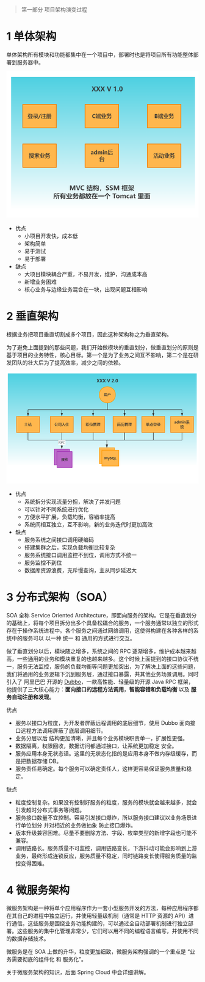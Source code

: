 > 第一部分 项目架构演变过程

# 1 单体架构

单体架构所有模块和功能都集中在一个项目中，部署时也是将项目所有功能整体部署到服务器中。

![image-20220726111528069](assest/image-20220726111528069.png)

- 优点
  - 小项目开发快，成本低
  - 架构简单
  - 易于测试
  - 易于部署
- 缺点
  - 大项目模块耦合严重，不易开发，维护，沟通成本高
  - 新增业务困难
  - 核心业务与边缘业务混合在一块，出现问题互相影响

# 2 垂直架构

根据业务把项目垂直切割成多个项目，因此这种架构称之为垂直架构。

为了避免上面提到的那些问题，我们开始做模块的垂直划分，做垂直划分的原则是基于项目的业务特性，核心目标。第一个是为了业务之间互不影响，第二个是在研发团队的壮大后为了提高效率，减少之间的依赖。

![image-20220726123521657](assest/image-20220726123521657.png)

- 优点
  - 系统拆分实现流量分担，解决了并发问题
  - 可以针对不同系统进行优化
  - 方便水平扩展，负载均衡，容错率提高
  - 系统间相互独立，互不影响，新的业务迭代时更加高效
- 缺点
  - 服务系统之间接口调用硬编码
  - 搭建集群之后，实现负载均衡比较复杂
  - 服务系统接口调用监控不到位，调用方式不统一
  - 服务监控不到位
  - 数据库资源浪费，充斥慢查询，主从同步延迟大

# 3 分布式架构（SOA）

SOA 全称 Service Oriented Architecture，即面向服务的架构。它是在垂直划分的基础上，将每个项目拆分出多个具备松耦合的服务，一个服务通常以独立的形式存在于操作系统进程中。各个服务之间通过网络调用，这使得构建在各种各样的系统中的服务可以 以一种 统一 和 通用的方式进行交互。

做了垂直划分以后，模块随之增多，系统之间的 RPC 逐渐增多，维护成本越来越高，一些通用的业务和模块重复的也越来越多。这个时候上面提到的接口协议不统一，服务无法监控，服务的负载均衡等问题更加突出，为了解决上面的这些问题，我们将通用的业务逻辑下沉到服务层，通过接口暴露，共其他业务场景调用。同时引入了 阿里巴巴 开源的 [Dubbo]()，一款高性能、轻量级的开源 Java RPC 框架，他提供了三大核心能力：**面向接口的远程方法调用**，**智能容错和负载均衡** 以及 **服务自动注册和发现**。



优点

- 服务以接口为粒度，为开发者屏蔽远程调用的底层细节，使用 Dubbo 面向接口远程方法调用屏蔽了底层调用细节。
- 业务分层以后 结构更加清晰，并且每个业务模块职责单一，扩展性更强。
- 数据隔离，权限回收，数据访问都通过接口，让系统更加稳定 安全。
- 服务应用本身无状态话。这里的无状态化指的是应用本身不做内存级缓存，而是把数据存储 DB。
- 服务责任易确定。每个服务可以确定责任人，这样更容易保证服务质量和稳定。

缺点

- 粒度控制复杂。如果没有控制好服务的粒度，服务的模块就会越来越多，就会引发超时分布式事务等问题。
- 服务接口数量不宜控制。容易引发接口爆炸，所以服务接口建议以业务场景进行单位划分 并对相近的业务做抽象 防止接口爆炸。
- 版本升级兼容困难。尽量不要删除方法、字段、枚举类型的新增字段也可能不兼容。
- 调用链路长。服务质量不可监控，调用链路变长，下游抖动可能会影响到上游业务，最终形成连锁反应，服务质量不稳定，同时链路变长使得服务质量的监控变得困难。

# 4 微服务架构

微服务架构是一种将单个应用程序作为一套小型服务开发的方法，每种应用程序都在其自己的进程中独立运行，并使用轻量级机制（通常是 HTTP 资源的 API）进行通信。这些服务是围绕业务功能构建的，可以通过全自动部署机制进行独立部署。这些服务的集中化管理非常少，它们可以用不同的编程语言编写，并使用不同的数据存储技术。

微服务是在 SOA 上做的升华，粒度更加细致，微服务架构强调的一个重点是 “业务需要彻底的组件化 和 服务化”。

关于微服务架构的知识，后面 Spring Cloud 中会详细讲解。